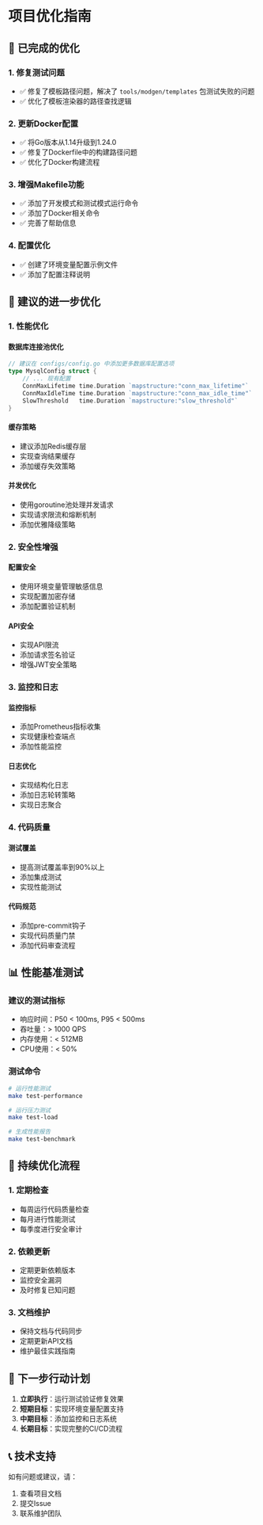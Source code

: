 # 项目优化指南

## 🚀 已完成的优化

### 1. 修复测试问题
- ✅ 修复了模板路径问题，解决了 `tools/modgen/templates` 包测试失败的问题
- ✅ 优化了模板渲染器的路径查找逻辑

### 2. 更新Docker配置
- ✅ 将Go版本从1.14升级到1.24.0
- ✅ 修复了Dockerfile中的构建路径问题
- ✅ 优化了Docker构建流程

### 3. 增强Makefile功能
- ✅ 添加了开发模式和测试模式运行命令
- ✅ 添加了Docker相关命令
- ✅ 完善了帮助信息

### 4. 配置优化
- ✅ 创建了环境变量配置示例文件
- ✅ 添加了配置注释说明

## 🔧 建议的进一步优化

### 1. 性能优化

#### 数据库连接池优化
```go
// 建议在 configs/config.go 中添加更多数据库配置选项
type MysqlConfig struct {
    // ... 现有配置
    ConnMaxLifetime time.Duration `mapstructure:"conn_max_lifetime"`
    ConnMaxIdleTime time.Duration `mapstructure:"conn_max_idle_time"`
    SlowThreshold   time.Duration `mapstructure:"slow_threshold"`
}
```

#### 缓存策略
- 建议添加Redis缓存层
- 实现查询结果缓存
- 添加缓存失效策略

#### 并发优化
- 使用goroutine池处理并发请求
- 实现请求限流和熔断机制
- 添加优雅降级策略

### 2. 安全性增强

#### 配置安全
- 使用环境变量管理敏感信息
- 实现配置加密存储
- 添加配置验证机制

#### API安全
- 实现API限流
- 添加请求签名验证
- 增强JWT安全策略

### 3. 监控和日志

#### 监控指标
- 添加Prometheus指标收集
- 实现健康检查端点
- 添加性能监控

#### 日志优化
- 实现结构化日志
- 添加日志轮转策略
- 实现日志聚合

### 4. 代码质量

#### 测试覆盖
- 提高测试覆盖率到90%以上
- 添加集成测试
- 实现性能测试

#### 代码规范
- 添加pre-commit钩子
- 实现代码质量门禁
- 添加代码审查流程

## 📊 性能基准测试

### 建议的测试指标
- 响应时间：P50 < 100ms, P95 < 500ms
- 吞吐量：> 1000 QPS
- 内存使用：< 512MB
- CPU使用：< 50%

### 测试命令
```bash
# 运行性能测试
make test-performance

# 运行压力测试
make test-load

# 生成性能报告
make test-benchmark
```

## 🔄 持续优化流程

### 1. 定期检查
- 每周运行代码质量检查
- 每月进行性能测试
- 每季度进行安全审计

### 2. 依赖更新
- 定期更新依赖版本
- 监控安全漏洞
- 及时修复已知问题

### 3. 文档维护
- 保持文档与代码同步
- 定期更新API文档
- 维护最佳实践指南

## 🎯 下一步行动计划

1. **立即执行**：运行测试验证修复效果
2. **短期目标**：实现环境变量配置支持
3. **中期目标**：添加监控和日志系统
4. **长期目标**：实现完整的CI/CD流程

## 📞 技术支持

如有问题或建议，请：
1. 查看项目文档
2. 提交Issue
3. 联系维护团队
